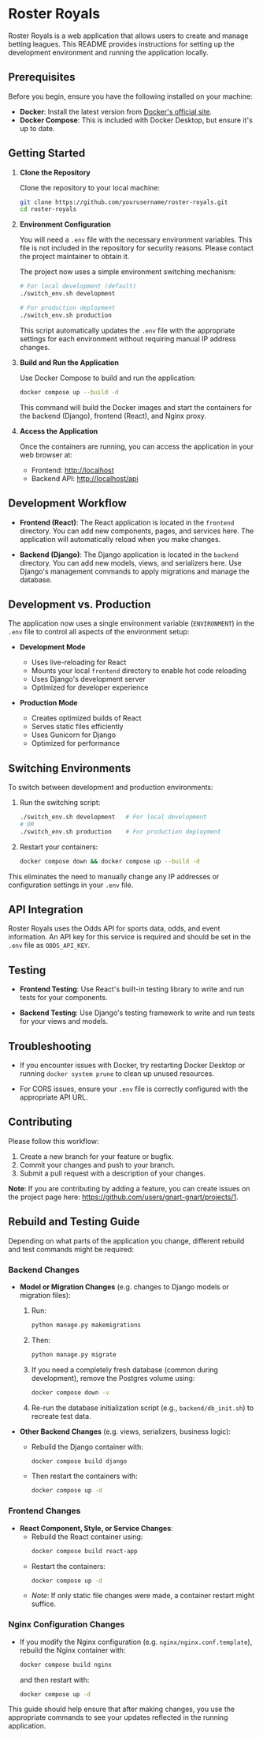 # Roster Royals

Roster Royals is a web application that allows users to create and manage betting leagues. This README provides instructions for setting up the development environment and running the application locally.

## Prerequisites

Before you begin, ensure you have the following installed on your machine:

- **Docker**: Install the latest version from [Docker's official site](https://www.docker.com/products/docker-desktop).
- **Docker Compose**: This is included with Docker Desktop, but ensure it's up to date.

## Getting Started

1. **Clone the Repository**

   Clone the repository to your local machine:

   ```bash
   git clone https://github.com/yourusername/roster-royals.git
   cd roster-royals
   ```

2. **Environment Configuration**

   You will need a `.env` file with the necessary environment variables. This file is not included in the repository for security reasons. Please contact the project maintainer to obtain it.

   The project now uses a simple environment switching mechanism:
   
   ```bash
   # For local development (default)
   ./switch_env.sh development
   
   # For production deployment
   ./switch_env.sh production
   ```
   
   This script automatically updates the `.env` file with the appropriate settings for each environment without requiring manual IP address changes.

3. **Build and Run the Application**

   Use Docker Compose to build and run the application:

   ```bash
   docker compose up --build -d
   ```

   This command will build the Docker images and start the containers for the backend (Django), frontend (React), and Nginx proxy.

4. **Access the Application**

   Once the containers are running, you can access the application in your web browser at:

   - Frontend: [http://localhost](http://localhost)
   - Backend API: [http://localhost/api](http://localhost/api)

## Development Workflow

- **Frontend (React)**: The React application is located in the `frontend` directory. You can add new components, pages, and services here. The application will automatically reload when you make changes.

- **Backend (Django)**: The Django application is located in the `backend` directory. You can add new models, views, and serializers here. Use Django's management commands to apply migrations and manage the database.

## Development vs. Production

The application now uses a single environment variable (`ENVIRONMENT`) in the `.env` file to control all aspects of the environment setup:

- **Development Mode** 
  - Uses live-reloading for React
  - Mounts your local `frontend` directory to enable hot code reloading
  - Uses Django's development server
  - Optimized for developer experience

- **Production Mode**
  - Creates optimized builds of React
  - Serves static files efficiently
  - Uses Gunicorn for Django
  - Optimized for performance

## Switching Environments

To switch between development and production environments:

1. Run the switching script:
   ```bash
   ./switch_env.sh development   # For local development
   # OR
   ./switch_env.sh production    # For production deployment
   ```

2. Restart your containers:
   ```bash
   docker compose down && docker compose up --build -d
   ```

This eliminates the need to manually change any IP addresses or configuration settings in your `.env` file.

## API Integration

Roster Royals uses the Odds API for sports data, odds, and event information. An API key for this service is required and should be set in the `.env` file as `ODDS_API_KEY`.

## Testing

- **Frontend Testing**: Use React's built-in testing library to write and run tests for your components.

- **Backend Testing**: Use Django's testing framework to write and run tests for your views and models.

## Troubleshooting

- If you encounter issues with Docker, try restarting Docker Desktop or running `docker system prune` to clean up unused resources.

- For CORS issues, ensure your `.env` file is correctly configured with the appropriate API URL.

## Contributing

Please follow this workflow:

1. Create a new branch for your feature or bugfix.
2. Commit your changes and push to your branch.
3. Submit a pull request with a description of your changes.

**Note**: If you are contributing by adding a feature, you can create issues on the project page here: https://github.com/users/gnart-gnart/projects/1.

## Rebuild and Testing Guide

Depending on what parts of the application you change, different rebuild and test commands might be required:

### Backend Changes

- **Model or Migration Changes** (e.g. changes to Django models or migration files):
  1. Run:
     ```bash
     python manage.py makemigrations
     ```
  2. Then:
     ```bash
     python manage.py migrate
     ```
  3. If you need a completely fresh database (common during development), remove the Postgres volume using:
     ```bash
     docker compose down -v
     ```
  4. Re-run the database initialization script (e.g., `backend/db_init.sh`) to recreate test data.

- **Other Backend Changes** (e.g. views, serializers, business logic):
  - Rebuild the Django container with:
     ```bash
     docker compose build django
     ```
  - Then restart the containers with:
     ```bash
     docker compose up -d
     ```

### Frontend Changes

- **React Component, Style, or Service Changes**:
  - Rebuild the React container using:
     ```bash
     docker compose build react-app
     ```
  - Restart the containers:
     ```bash
     docker compose up -d
     ```
  - *Note*: If only static file changes were made, a container restart might suffice.

### Nginx Configuration Changes

- If you modify the Nginx configuration (e.g. `nginx/nginx.conf.template`), rebuild the Nginx container with:
  ```bash
  docker compose build nginx
  ```
  and then restart with:
  ```bash
  docker compose up -d
  ```

This guide should help ensure that after making changes, you use the appropriate commands to see your updates reflected in the running application.